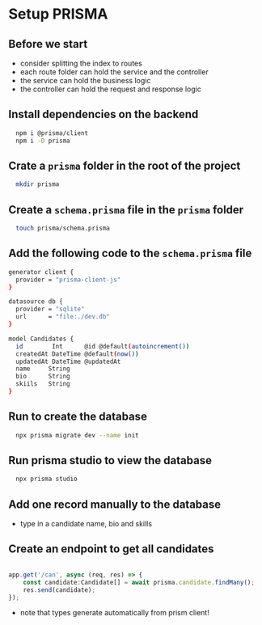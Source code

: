 # Setup PRISMA 

## Before we start
- consider splitting the index to routes
- each route folder can hold the service and the controller
- the service can hold the business logic
- the controller can hold the request and response logic

## Install dependencies on the backend

```bash
  npm i @prisma/client
  npm i -D prisma
```

## Crate a `prisma` folder in the root of the project

```bash
  mkdir prisma
```

## Create a `schema.prisma` file in the `prisma` folder

```bash
  touch prisma/schema.prisma
```

## Add the following code to the `schema.prisma` file

```bash
generator client {
  provider = "prisma-client-js"
}

datasource db {
  provider = "sqlite"
  url      = "file:./dev.db"
}

model Candidates {
  id        Int      @id @default(autoincrement())
  createdAt DateTime @default(now())
  updatedAt DateTime @updatedAt
  name     String
  bio      String
  skiils   String  
}
```

## Run to create the database

```bash
  npx prisma migrate dev --name init
```

## Run prisma studio to view the database

```bash
  npx prisma studio
```

## Add one record manually to the database

- type in a candidate name, bio and skills


## Create an endpoint to get all candidates
```typescript

app.get('/can', async (req, res) => {
    const candidate:Candidate[] = await prisma.candidate.findMany();
    res.send(candidate);
});
```

- note that types generate automatically from prism client!

